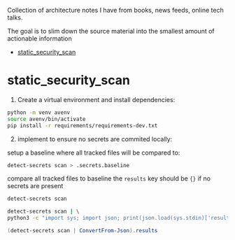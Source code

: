 Collection of architecture notes I have from books, news feeds, online tech talks.

The goal is to slim down the source material into the smallest amount of actionable information

- [static_security_scan](#static_security_scan)


# static_security_scan

1) Create a virtual environment and install dependencies:

```bash
python -m venv avenv
source avenv/bin/activate
pip install -r requirements/requirements-dev.txt
```


2) implement to ensure no secrets are commited locally:

setup a baseline where all tracked files will be compared to:
```bash
detect-secrets scan > .secrets.baseline
```

compare all tracked files to baseline the ```results``` key should be ```{}``` if no secrets are present
```bash
detect-secrets scan

detect-secrets scan | \
python3 -c "import sys; import json; print(json.load(sys.stdin)['results'])"
```
```powershell
(detect-secrets scan | ConvertFrom-Json).results
```